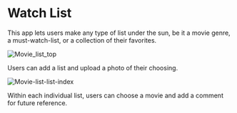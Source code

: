 # Watch List

This app lets users make any type of list under the sun, be it a movie genre, a must-watch-list, or a collection of their favorites.

![Movie_list_top](https://github.com/RLMP44/rails-watch-list/assets/109778611/24d399bc-5ddf-4b57-aaff-6e0134ef6793)

Users can add a list and upload a photo of their choosing.

![Movie-list-list-index](https://github.com/RLMP44/rails-watch-list/assets/109778611/c5682d3c-0579-49f5-b1d9-2b492c23c301)

Within each individual list, users can choose a movie and add a comment for future reference.

